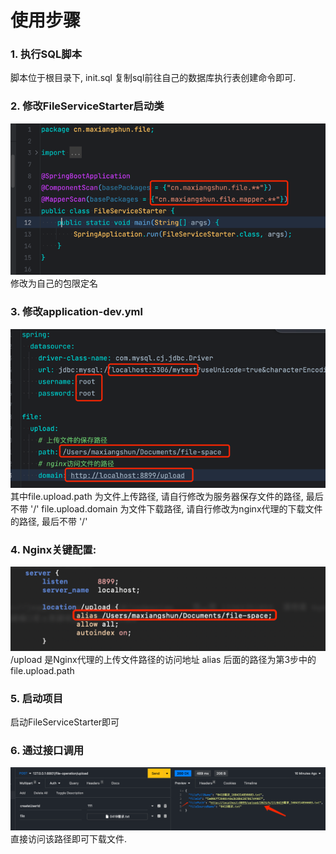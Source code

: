 # 使用步骤

### 1. 执行SQL脚本
脚本位于根目录下, init.sql
复制sql前往自己的数据库执行表创建命令即可.

### 2. 修改FileServiceStarter启动类
![img.png](readme-img/img.png)
修改为自己的包限定名

### 3. 修改application-dev.yml
![img.png](readme-img/img-1.png)
其中file.upload.path 为文件上传路径, 请自行修改为服务器保存文件的路径, 最后不带 '/'
file.upload.domain 为文件下载路径, 请自行修改为nginx代理的下载文件的路径, 最后不带 '/'

### 4. Nginx关键配置:

![img.png](readme-img/img-2.png)
/upload 是Nginx代理的上传文件路径的访问地址
alias 后面的路径为第3步中的file.upload.path

### 5. 启动项目
启动FileServiceStarter即可

### 6. 通过接口调用
![img.png](readme-img/img-3.png)
直接访问该路径即可下载文件.
